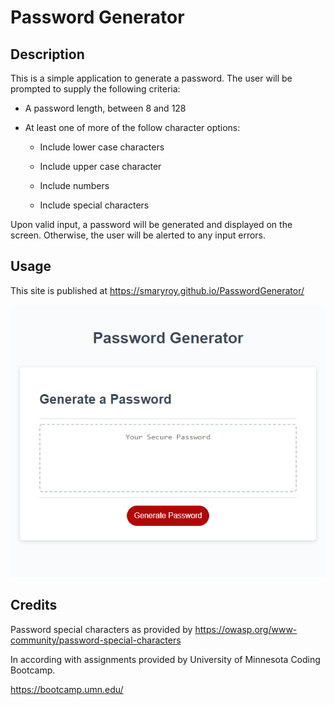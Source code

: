 # Password Generator

## Description 

This is a simple application to generate a password.  The user will be prompted to supply the following criteria:

   * A password length, between 8 and 128

   * At least one of more of the follow character options:

      * Include lower case characters

      * Include upper case character
   
      * Include numbers
   
      * Include special characters

Upon valid input, a password will be generated and displayed on the screen.  Otherwise, the user will be alerted to any input errors.


## Usage 

This site is published at  https://smaryroy.github.io/PasswordGenerator/

![Password Generator Web Page](./assets/images/PasswordGenerator.png )


## Credits

Password special characters as provided by 
https://owasp.org/www-community/password-special-characters


In according with assignments provided by University of Minnesota Coding Bootcamp.

https://bootcamp.umn.edu/






